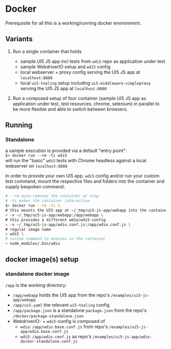 # Docker

Prerequisite for all this is a working/running docker environment.

## Variants

1. Run a single container that holds

   - sample UI5 JS app incl tests from `wdi5` repo as application under test
   - sample WebdriverIO setup and `wdi5` config
   - local webserver + proxy config serving the UI5 JS app at `localhost:8888`
   - local `ui5-tooling` setup including `ui5-middleware-simpleproxy` serving the UI5 JS app at `localhost:8080`

2. Run a composed setup of four container (sample UI5 JS app as application under test, test resources, chrome, selenium) in parallel to be more flexible and able to switch between browsers.

## Running

### Standalone

a sample execution is provided via a default "entry point":  
`$> docker run --rm -ti wdi5`  
will run the "basic" `wdi5` tests with Chrome headless against a local webserver on `localhost:8888`

In order to provide your own UI5 app, `wdi5` config and/or run your custom test command, mount the respective files and folders into the container and supply bespoken command:

```bash
# --rm auto-removes the container at stop
# -ti makes the container interactive
$> docker run --rm -ti \
# this mounts the UI5 app at ~/_tmp/ui5-js-app/webapp into the container
> -v ~/_tmp/ui5-js-app/webapp:/app/webapp \
# this provides a different wdio/wdi5-config
> -v ~/_tmp/ui5-js-app/wdio.conf.js:/app/wdio.conf.js \
# regular image name
> wdi5 \
# custom command to execute in the container
> node_modules/.bin/wdio
```

## docker image(s) setup

### standalone docker image

`/app` is the working directory:

- `/app/webapp` holds the UI5 app from the repo's `/examples/ui5-js-app/webapp`
- `/app/ui5.yaml` the relevant `ui5-tooling` config
- `/app/package.json` is a standalone `package.json` from the repo's `/docker/package-standalone.json`
- WebdriverIO- + `wdi5`-config is composed of
  - `wdio`: `/app/wdio.base.conf.js` from repo's `/examples/ui5-js-app/wdio.base.conf.js`
  - `wdi5`: `/app/wdio.conf.js` as repo's `/examples/ui5-js-app/wdio-docker-standalone.conf.js`
